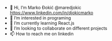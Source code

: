 - 👋 Hi, I’m Marko Đokić @maredjokic https://www.linkedin.com/in/djokicmarko
- 👀 I’m interested in programing
- 🌱 I’m currently learning React.js
- 💞️ I’m looking to collaborate on different projects
- 📫 How to reach me on linkedin

<!---
maredjokic/maredjokic is a ✨ special ✨ repository because its `README.md` (this file) appears on your GitHub profile.
You can click the Preview link to take a look at your changes.
--->
